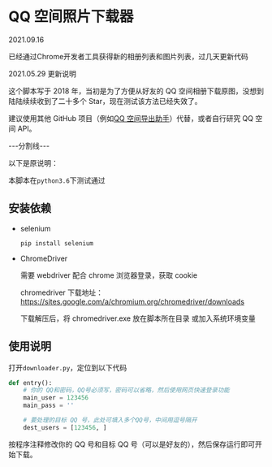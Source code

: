 # QQ 空间照片下载器

2021.09.16

已经通过Chrome开发者工具获得新的相册列表和图片列表，过几天更新代码

2021.05.29 更新说明

这个脚本写于 2018 年，当初是为了方便从好友的 QQ 空间相册下载原图，没想到陆陆续续收到了二十多个 Star，现在测试该方法已经失效了。

建议使用其他 GitHub 项目（例如[QQ 空间导出助手](https://github.com/ShunCai/QZoneExport)）代替，或者自行研究 QQ 空间 API。

---分割线---

以下是原说明：

本脚本在`python3.6`下测试通过

## 安装依赖

- selenium

  `pip install selenium`

- ChromeDriver

  需要 webdriver 配合 chrome 浏览器登录，获取 cookie

  chromedriver 下载地址：<https://sites.google.com/a/chromium.org/chromedriver/downloads>

  下载解压后，将 chromedriver.exe 放在脚本所在目录 或加入系统环境变量

## 使用说明

打开`downloader.py`，定位到以下代码

```python
def entry():
    # 你的 QQ和密码，QQ号必须写，密码可以省略，然后使用网页快速登录功能
    main_user = 123456
    main_pass = ''

    # 要处理的目标 QQ 号，此处可填入多个QQ号，中间用逗号隔开
    dest_users = [123456, ]
```

按程序注释修改你的 QQ 号和目标 QQ 号（可以是好友的），然后保存运行即可开始下载。
